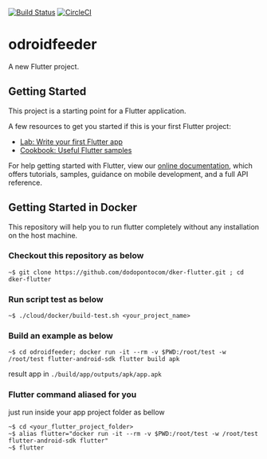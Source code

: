 [![Build Status](https://travis-ci.org/dodopontocom/dker-flutter.svg?branch=develop)](https://travis-ci.org/dodopontocom/dker-flutter)   [![CircleCI](https://circleci.com/gh/dodopontocom/dker-flutter/tree/develop.svg?style=svg)](https://circleci.com/gh/dodopontocom/dker-flutter/tree/develop)  
# odroidfeeder

A new Flutter project.

## Getting Started

This project is a starting point for a Flutter application.

A few resources to get you started if this is your first Flutter project:

- [Lab: Write your first Flutter app](https://flutter.io/docs/get-started/codelab)
- [Cookbook: Useful Flutter samples](https://flutter.io/docs/cookbook)

For help getting started with Flutter, view our 
[online documentation](https://flutter.io/docs), which offers tutorials, 
samples, guidance on mobile development, and a full API reference.

## Getting Started in Docker

This repository will help you to run flutter completely without any installation on the host machine.  

### Checkout this repository as below  

``` 
~$ git clone https://github.com/dodopontocom/dker-flutter.git ; cd dker-flutter  
```

### Run script test as below  

``` 
~$ ./cloud/docker/build-test.sh <your_project_name>  
```

### Build an example as below  

```
~$ cd odroidfeeder; docker run -it --rm -v $PWD:/root/test -w /root/test flutter-android-sdk flutter build apk
```  

result app in `./build/app/outputs/apk/app.apk`  

### Flutter command aliased for you  

just run inside your app project folder as bellow

```
~$ cd <your_flutter_project_folder>
~$ alias flutter="docker run -it --rm -v $PWD:/root/test -w /root/test flutter-android-sdk flutter"
~$ flutter
```  


